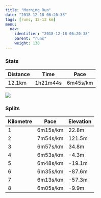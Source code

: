 ```yaml
---
title: "Morning Run"
date: "2018-12-18 06:20:38"
tags: [runs, 12-13 km]
menu:
  nav:
    identifier: "2018-12-18 06:20:38"
    parent: "runs"
    weight: 130
---
```


### Stats

| Distance | Time | Pace |
|----------|------|------|
|12.1km|1h21m44s|6m45s/km|

<img src='https://maps.googleapis.com/maps/api/staticmap?maptype=roadmap&path=enc:w_|gGqiwlC~GrE~B`MQ|Hmi@dc@hIdCzQiPtAb@a@vLuBnH_Bv@qC~Sz@dNUpYuChz@aGh}@gGfc@@pVEuV~Jo|@|FeqA}Q{JsGiHtPaVxSak@BiNcSnQwIqChDqFd`@{ZrBeKgBqKkLeHsA`E&key=AIzaSyAfqMeaZ1CCJFGP5cWud__oZnT_Pybg-1M&size=800x800&markers=color:yellow|label:S|43.40236,23.22601&markers=color:green|label:F|43.40353999999999,23.225430000000003'>

### Splits

| Kilometre | Pace | Elevation |
|------|------|-----------|
|1|6m15s/km|22.8m|
|2|7m54s/km|121.5m|
|3|6m57s/km|34.8m|
|4|6m53s/km|-4.3m|
|5|6m48s/km|-19.1m|
|6|6m35s/km|-87.6m|
|7|6m13s/km|-57.3m|
|8|6m05s/km|-9.9m|

